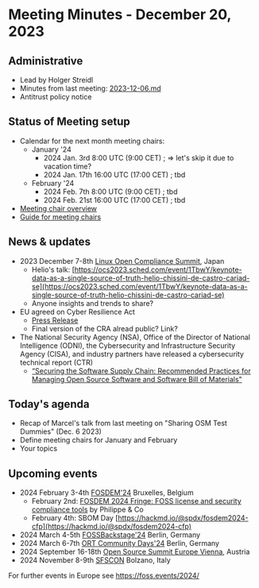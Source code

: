 # Meeting Minutes - December 20, 2023

## Administrative
* Lead by Holger Streidl
* Minutes from last meeting: [2023-12-06.md](https://github.com/Open-Source-Compliance/Sharing-creates-value/blob/master/Meeting-Material/Meeting-20231206/2023-12-06.md)      
* Antitrust policy notice

## Status of Meeting setup
* Calendar for the next month meeting chairs:
  * January '24
    * 2024 Jan. 3rd 8:00 UTC (9:00 CET) ; => let's skip it due to vacation time?
    * 2024 Jan. 17th 16:00 UTC (17:00 CET) ; tbd
  * February '24 
    * 2024 Feb. 7th 8:00 UTC (9:00 CET) ; tbd
    * 2024 Feb. 21st 16:00 UTC (17:00 CET) ; tbd
* [Meeting chair overview](https://github.com/Open-Source-Compliance/Sharing-creates-value/blob/master/Meeting-Material/Meeting-Organization/meeting\_chairs.md)
* [Guide for meeting chairs](https://github.com/Open-Source-Compliance/Sharing-creates-value/blob/d08dc4c20baf2f868f03bfd5bba8e86812b18e98/Meeting-Material/readme.md) 

## News & updates
* 2023 December 7-8th [Linux Open Compliance Summit](https://events.linuxfoundation.org/open-compliance-summit/), Japan
    * Helio's talk: [https://ocs2023.sched.com/event/1TbwY/keynote-data-as-a-single-source-of-truth-helio-chissini-de-castro-cariad-se](https://ocs2023.sched.com/event/1TbwY/keynote-data-as-a-single-source-of-truth-helio-chissini-de-castro-cariad-se)
    * Anyone insights and trends to share?
* EU agreed on Cyber Resilience Act
    * [Press Release](https://ec.europa.eu/commission/presscorner/detail/en/ip_23_6168)
    * Final version of the CRA alread public? Link?
* The National Security Agency (NSA), Office of the Director of National Intelligence (ODNI), the Cybersecurity and Infrastructure Security Agency (CISA), and industry partners have released a cybersecurity technical report (CTR)
    * [“Securing the Software Supply Chain: Recommended Practices for Managing Open Source Software and Software Bill of Materials"](https://media.defense.gov/2023/Dec/11/2003355557/-1/-1/0/ESF_SECURING_THE_SOFTWARE_SUPPLY_CHAIN%20RECOMMENDED%20PRACTICES%20FOR%20MANAGING%20OPEN%20SOURCE%20SOFTWARE%20AND%20SOFTWARE%20BILL%20OF%20MATERIALS.PDF)

## Today's agenda
* Recap of Marcel's talk from last meeting on "Sharing OSM Test Dummies" (Dec. 6 2023)
* Define meeting chairs for January and February
* Your topics

## Upcoming events
* 2024 February 3-4th [FOSDEM'24](https://fosdem.org/2024/) Bruxelles, Belgium
    * February 2nd: [FOSDEM 2024 Fringe: FOSS license and security compliance tools](https://opencollective.com/aboutcode/events/fosdem-2024-fringe-workshop-on-foss-license-and-security-compliance-tools-ea75e63c) by Philippe & Co
    * February 4th: SBOM Day [https://hackmd.io/@spdx/fosdem2024-cfp](https://hackmd.io/@spdx/fosdem2024-cfp)
* 2024 March 4-5th [FOSSBackstage'24](https://24.foss-backstage.de/) Berlin, Germany
* 2024 March 6-7th [ORT Community Days'24](https://github.com/oss-review-toolkit/ort/wiki/ORT-Community-Days-2024) Berlin, Germany
* 2024 September 16-18th [Open Source Summit Europe Vienna](https://events.linuxfoundation.org/open-source-summit-europe/), Austria
* 2024 November 8-9th [SFSCON](https://www.sfscon.it) Bolzano, Italy

For further events in Europe see https://foss.events/2024/   
